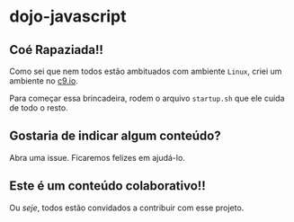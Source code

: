 # dojo-javascript

## Coé Rapaziada!!

Como sei que nem todos estão ambituados com ambiente `Linux`, criei um ambiente no [c9.io](https://c9.io/lucasdaikidev/dojo-javascript).

Para começar essa brincadeira, rodem o arquivo `startup.sh` que ele cuida de todo o resto.

## Gostaria de indicar algum conteúdo?
Abra uma issue. Ficaremos felizes em ajudá-lo.

## Este é um conteúdo colaborativo!!
Ou *seje*, todos estão convidados a contribuir com esse projeto. 
